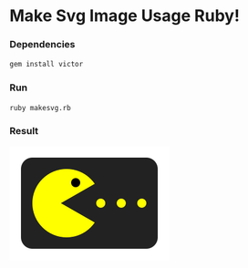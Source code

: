 # Make Svg Image Usage Ruby!

### Dependencies
```bash
gem install victor
```

### Run
```bash
ruby makesvg.rb
```

### Result
![build pacman svg in ruby](https://raw.githubusercontent.com/tahadostifam/svgmaker-ruby/main/result.svg)

